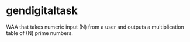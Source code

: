 # gendigitaltask
WAA that takes numeric input (N) from a user and outputs a multiplication table of (N) prime numbers.
